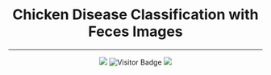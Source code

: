 <div align="center">
  
  # Chicken Disease Classification with Feces Images
  ---
  
  <img src="https://img.shields.io/github/repo-size/C-Ditech/ML?style=for-the-badge&color=black">
  <img alt="Visitor Badge" src="https://visitor-badge.feriirawann.repl.co?username=C-Ditech&repo=ML&label=VISITOR&style=for-the-badge&color=red&contentType=svg">
  <img src="https://img.shields.io/github/contributors/C-Ditech/ML?style=for-the-badge&color=blue"></br></br>
  
</div>


